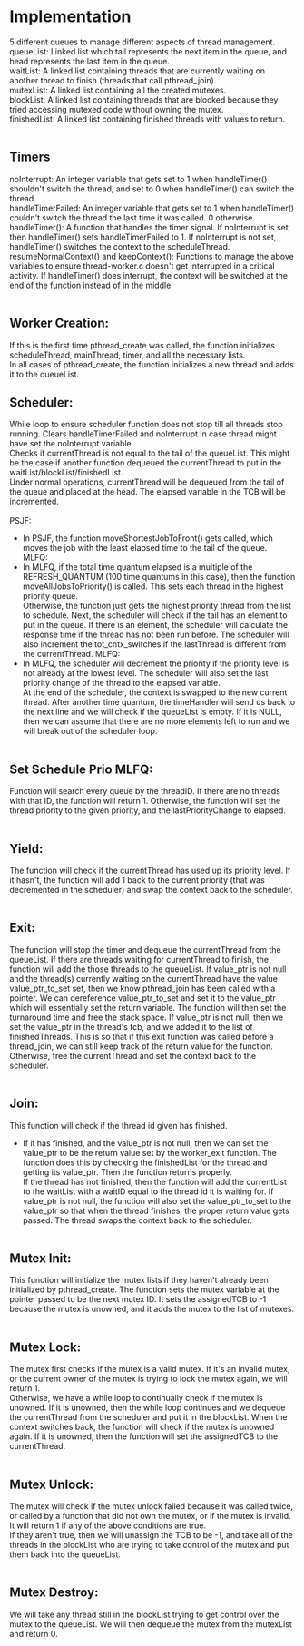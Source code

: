 # Implementation
5 different queues to manage different aspects of thread management.<br>
queueList: Linked list which tail represents the next item in the queue, and head represents  the last item in the queue.<br>
waitList: A linked list containing threads that are currently waiting on another thread to finish (threads that call pthread_join).<br>
mutexList: A linked list containing all the created mutexes.<br>
blockList: A linked list containing threads that are blocked because they tried accessing mutexed code without owning the mutex.<br>
finishedList: A linked list containing finished threads with values to return.<br><br>

## Timers
noInterrupt: An integer variable that gets set to 1 when handleTimer() shouldn't switch the thread, and set to 0 when handleTimer() can switch the thread.<br>
handleTimerFailed: An integer variable that gets set to 1 when handleTimer() couldn't switch the thread the last time it was called. 0 otherwise.<br>
handleTimer(): A function that handles the timer signal. If noInterrupt is set, then handleTimer() sets handleTimerFailed to 1. If noInterrupt is not set, handleTimer() switches the context to the scheduleThread.<br>
resumeNormalContext() and keepContext(): Functions to manage the above variables to ensure thread-worker.c doesn't get interrupted in a critical activity. If handleTimer() does interrupt, the context will be switched at the end of the function instead of in the middle.<br><br>

## Worker Creation:
If this is the first time pthread_create was called, the function initializes scheduleThread, mainThread, timer, and all the necessary lists.<br>
In all cases of pthread_create, the function initializes a new thread and adds it to the queueList.<br>

## Scheduler:
While loop to ensure scheduler function does not stop till all threads stop running. Clears handleTimerFailed and noInterrupt in case thread might have set the noInterrupt variable. <br>
Checks if currentThread is not equal to the tail of the queueList. This might be the case if another function dequeued the currentThread to put in the waitList/blockList/finishedList. <br>
Under normal operations, currentThread will be dequeued from the tail of the queue and placed at the head. The elapsed variable in the TCB will be incremented.<br><br>
PSJF:<br>
- In PSJF, the function moveShortestJobToFront() gets called, which moves the job with the least elapsed time to the tail of the queue.<br>
MLFQ:<br>
- In MLFQ, if the total time quantum elapsed is a multiple of the REFRESH_QUANTUM (100 time quantums in this case), then the function moveAllJobsToPriority() is called. This sets each thread in the highest priority  queue.<br>
Otherwise, the function just gets the highest priority thread from the list to schedule.
Next, the scheduler will check if the tail has an element to put in the queue. If there is an element, the scheduler will calculate the response time if the thread has not been run before. The scheduler will also increment the tot_cntx_switches if the lastThread is different from the currentThread.
MLFQ:<br>
- In MLFQ, the scheduler will decrement the priority if the priority level is not already at the lowest level. The scheduler will also set the last priority change of the thread to the elapsed variable.<br>
At the end of the scheduler, the context is swapped to the new current thread. After another time quantum, the timeHandler will send us back to the next line and we will check if the queueList is empty.  If it is NULL, then we can assume that there are no more elements left to run and we will break out of the scheduler loop.<br><br>

## Set Schedule Prio MLFQ:
Function will search every queue by the threadID. If there are no threads with that ID, the function will return 1. Otherwise, the function will set the thread priority to the given priority, and the lastPriorityChange to elapsed.<br><br>

## Yield:
The function will check if the currentThread has used up its priority level. If it hasn't, the  function will add 1 back to the current priority (that was decremented in the scheduler) and swap the context back to the scheduler.<br><br>

## Exit:
The function will stop the timer and dequeue the currentThread from the queueList. If there are threads waiting for currentThread to finish, the function will add the those threads to the queueList. If value_ptr is not null and the thread(s) currently waiting on the currentThread have the value value_ptr_to_set set, then we know pthread_join has been called with a pointer. We can dereference value_ptr_to_set and set it to the value_ptr which will essentially set the return variable. The function will then set the turnaround time and free the stack space. If value_ptr is not null, then we set the value_ptr in the thread's tcb, and we added it to the list of finishedThreads. This is so that if this exit function was called before a thread_join, we can still keep track of the return value for the function. Otherwise, free the currentThread and set the context back to the scheduler.<br><br>

## Join:
This function will check if the thread id given has finished. <br>
- If it has finished, and the value_ptr is not null, then we can set the value_ptr to be the return value set by the worker_exit function. The function does this by checking the finishedList for the thread and getting its value_ptr. Then the function returns properly.<br>
If the thread has not finished, then the function will add the currentList to the waitList with a waitID equal to the thread id it is waiting for. If value_ptr is not null, the function will also set the value_ptr_to_set to the value_ptr so that when the thread finishes, the proper return value gets passed. The thread swaps the context back to the scheduler.<br><br>

## Mutex Init:
This function will initialize the mutex lists if they haven't already been initialized by pthread_create. The function sets the mutex variable at the pointer passed to be the next mutex ID. It sets the assignedTCB to -1 because the mutex is unowned, and it adds the mutex to the list of mutexes.<br><br>

## Mutex Lock:
The mutex first checks if the mutex is a valid mutex. If it's an invalid mutex, or the current owner of the mutex is trying to lock the mutex again, we will return 1.<br>
Otherwise, we have a while loop to continually check if the mutex is unowned. If it is unowned, then the while loop continues and we dequeue the currentThread from the scheduler and put it in the blockList. When the context switches back, the function will check if the mutex is unowned again. If it is unowned, then the function will set the assignedTCB to the currentThread.<br><br>

## Mutex Unlock:
The mutex will check if the mutex unlock failed because it was called twice, or called by a function that did not own the mutex, or if the mutex is invalid. It will return 1 if any of the above conditions are  true.<br>
If they aren't true, then we will unassign the TCB to be -1, and take all of the threads in the blockList who are trying to take control of the mutex and put them back into the queueList.<br><br>

## Mutex Destroy:
We will take any thread still in the blockList trying to get control over the mutex to the queueList.  We will then dequeue the mutex from the mutexList and return 0.

